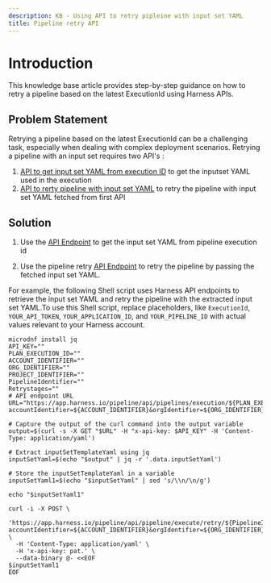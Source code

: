 ```yaml
---
description: KB - Using API to retry pipleine with input set YAML
title: Pipeline retry API
---
```

# Introduction

This knowledge base article provides step-by-step guidance on how to retry a pipeline based on the latest ExecutionId using Harness APIs.

## Problem Statement

Retrying a pipeline based on the latest ExecutionId can be a challenging task, especially when dealing with complex deployment scenarios. Retrying a pipeline with an input set requires two API's : 

1. [API to get input set YAML from execution ID](https://apidocs.harness.io/tag/Pipeline-Execution-Details/#operation/getInputsetYamlV2) to get the inputset YAML used in the execution
2. [API to rerty pipeline with input set YAML](https://apidocs.harness.io/tag/Pipeline-Execute/#operation/retryPipeline) to retry the pipeline with input set YAML fetched from first API

## Solution

1. Use the [API Endpoint](https://apidocs.harness.io/tag/Pipeline-Execution-Details/#operation/getInputsetYamlV2) to get the input set YAML from pipeline execution id 

2. Use the pipeline retry [API Endpoint](https://apidocs.harness.io/tag/Pipeline-Execute/#operation/retryPipeline) to retry the pipeline by passing the fetched input set YAML.

For example, the following Shell script uses Harness API endpoints to retrieve the input set YAML and retry the pipeline with the extracted input set YAML.To use this Shell script, replace placeholders, like `ExecutionId`, `YOUR_API_TOKEN`, `YOUR_APPLICATION_ID`, and `YOUR_PIPELINE_ID` with actual values relevant to your Harness account.

```
microdnf install jq
API_KEY=""
PLAN_EXECUTION_ID=""
ACCOUNT_IDENTIFIER=""
ORG_IDENTIFIER=""
PROJECT_IDENTIFIER=""
PipelineIdentifier=""
Retrystages=""
# API endpoint URL
URL="https://app.harness.io/pipeline/api/pipelines/execution/${PLAN_EXECUTION_ID}/inputsetV2?accountIdentifier=${ACCOUNT_IDENTIFIER}&orgIdentifier=${ORG_IDENTIFIER}&projectIdentifier=${PROJECT_IDENTIFIER}&resolveExpressions=false&resolveExpressionsType=RESOLVE_ALL_EXPRESSIONS"

# Capture the output of the curl command into the output variable
output=$(curl -s -X GET "$URL" -H "x-api-key: $API_KEY" -H 'Content-Type: application/yaml')

# Extract inputSetTemplateYaml using jq
inputSetYaml=$(echo "$output" | jq -r '.data.inputSetYaml')

# Store the inputSetTemplateYaml in a variable
inputSetYaml1=$(echo "$inputSetYaml" | sed 's/\\n/\n/g')

echo "$inputSetYaml1"

curl -i -X POST \
  'https://app.harness.io/pipeline/api/pipeline/execute/retry/${PipelineIdentifier}?accountIdentifier=${ACCOUNT_IDENTIFIER}&orgIdentifier=${ORG_IDENTIFIER}&projectIdentifier=${PROJECT_IDENTIFIER}&moduleType=string&planExecutionId=${PLAN_EXECUTION_ID}&retryStages=${Retrystages}&runAllStages=true&notesForPipelineExecution=' \
  -H 'Content-Type: application/yaml' \
  -H 'x-api-key: pat.' \
  --data-binary @- <<EOF
$inputSetYaml1
EOF

```